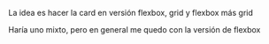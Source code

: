 La idea es hacer la card en versión flexbox, grid y flexbox más grid

Haría uno mixto, pero en general me quedo con la versión de flexbox